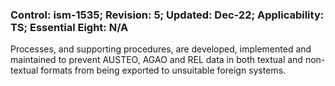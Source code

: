 ### Control: ism-1535; Revision: 5; Updated: Dec-22; Applicability: TS; Essential Eight: N/A
<p>Processes, and supporting procedures, are developed, implemented and maintained to prevent AUSTEO, AGAO and REL data in both textual and non-textual formats from being exported to unsuitable foreign systems.</p>